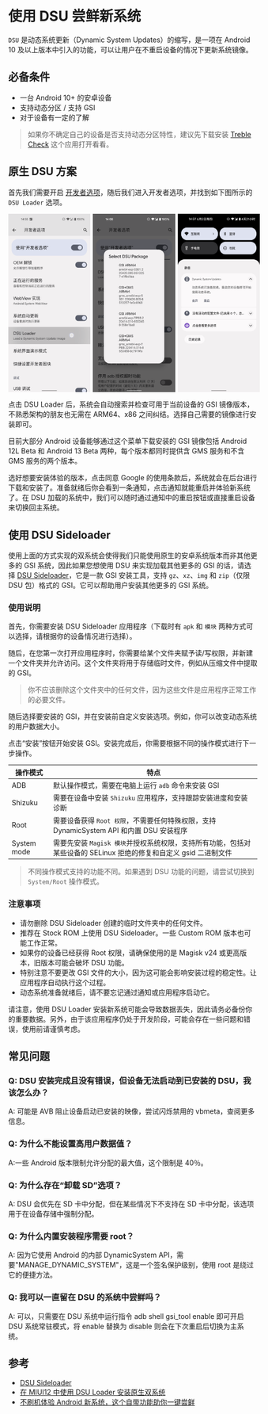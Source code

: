# 使用 DSU 尝鲜新系统

`DSU` 是动态系统更新（Dynamic System Updates）的缩写，是一项在 Android 10 及以上版本中引入的功能，可以让用户在不重启设备的情况下更新系统镜像。

## 必备条件

- 一台 Android 10+ 的安卓设备
- 支持动态分区 / 支持 GSI
- 对于设备有一定的了解

> 如果你不确定自己的设备是否支持动态分区特性，建议先下载安装 [Treble Check](https://github.com/kevintresuelo/treble) 这个应用打开看看。

## 原生 DSU 方案

首先我们需要开启 [开发者选项](https://developer.android.google.cn/studio/debug/dev-options?hl=zh-cn)，随后我们进入开发者选项，并找到如下图所示的 `DSU Loader` 选项。

<div style="display:flex;">
    <img src="/assets/Android/DSU/Native_DSU.png" style="width:33%; margin-right:5px;">
    <img src="/assets/Android/DSU/DSU_Selection.png" style="width:33%; margin-right:5px;">
    <img src="/assets/Android/DSU/DSU_Complete_Notice.png" style="width:33%;">
</div>

点击 DSU Loader 后，系统会自动搜索并检查可用于当前设备的 GSI 镜像版本，不熟悉架构的朋友也无需在 ARM64、x86 之间纠结。选择自己需要的镜像进行安装即可。

目前大部分 Android 设备能够通过这个菜单下载安装的 GSI 镜像包括 Android 12L Beta 和 Android 13 Beta 两种，每个版本都同时提供含 GMS 服务和不含 GMS 服务的两个版本。

选好想要安装体验的版本，点击同意 Google 的使用条款后，系统就会在后台进行下载和安装了。准备就绪后你会看到一条通知，点击通知就能重启并体验新系统了。在 DSU 加载的系统中，我们可以随时通过通知中的重启按钮或直接重启设备来切换回主系统。

## 使用 DSU Sideloader

使用上面的方式实现的双系统会使得我们只能使用原生的安卓系统版本而非其他更多的 GSI 系统，因此如果您想使用 DSU 来实现加载其他更多的 GSI 的话，请选择 [DSU Sideloader](https://github.com/VegaBobo/DSU-Sideloader)，它是一款 GSI 安装工具，支持 `gz`、`xz`、`img` 和 `zip`（仅限 DSU 包）格式的 GSI。它可以帮助用户安装其他更多的 GSI 系统。

### 使用说明

首先，你需要安装 DSU Sideloader 应用程序（下载时有 `apk` 和 `模块` 两种方式可以选择，请根据你的设备情况进行选择）。

随后，在您第一次打开应用程序时，你需要给某个文件夹赋予读/写权限，并新建一个文件夹并允许访问。这个文件夹将用于存储临时文件，例如从压缩文件中提取的 GSI。

> 你不应该删除这个文件夹中的任何文件，因为这些文件是应用程序正常工作的必要文件。

随后选择要安装的 GSI，并在安装前自定义安装选项。例如，你可以改变动态系统的用户数据大小。

点击“安装”按钮开始安装 GSI。安装完成后，你需要根据不同的操作模式进行下一步操作。

| 操作模式    | 特点                                                                                                              |
| ----------- | ----------------------------------------------------------------------------------------------------------------- |
| ADB         | 默认操作模式，需要在电脑上运行 `adb` 命令来安装 GSI                                                               |
| Shizuku     | 需要在设备中安装 `Shizuku` 应用程序，支持跟踪安装进度和安装诊断                                                   |
| Root        | 需要设备获得 `Root 权限`，不需要任何特殊权限，支持 DynamicSystem API 和内置 DSU 安装程序                          |
| System mode | 需要先安装 `Magisk 模块`并授权系统权限，支持所有功能，包括对某些设备的 SELinux 拒绝的修复和自定义 gsid 二进制文件 |

> 不同操作模式支持的功能不同。如果遇到 DSU 功能的问题，请尝试切换到 `System/Root` 操作模式。

### 注意事项

- 请勿删除 DSU Sideloader 创建的临时文件夹中的任何文件。
- 推荐在 Stock ROM 上使用 DSU Sideloader。一些 Custom ROM 版本也可能工作正常。
- 如果你的设备已经获得 Root 权限，请确保使用的是 Magisk v24 或更高版本，旧版本可能会破坏 DSU 功能。
- 特别注意不要更改 GSI 文件的大小，因为这可能会影响安装过程的稳定性。让应用程序自动执行这个过程。
- 动态系统准备就绪后，请不要忘记通过通知或应用程序启动它。

请注意，使用 DSU Loader 安装新系统可能会导致数据丢失，因此请务必备份你的重要数据。另外，由于该应用程序仍处于开发阶段，可能会存在一些问题和错误，使用前请谨慎考虑。

## 常见问题

### Q: DSU 安装完成且没有错误，但设备无法启动到已安装的 DSU，我该怎么办？

A: 可能是 AVB 阻止设备启动已安装的映像，尝试闪烁禁用的 vbmeta，查阅更多信息。

### Q: 为什么不能设置高用户数据值？

A:一些 Android 版本限制允许分配的最大值，这个限制是 40％。

### Q: 为什么存在“卸载 SD”选项？

A: DSU 会优先在 SD 卡中分配，但在某些情况下不支持在 SD 卡中分配，该选项用于在设备存储中强制分配。

### Q: 为什么内置安装程序需要 root？

A: 因为它使用 Android 的内部 DynamicSystem API，需要"MANAGE_DYNAMIC_SYSTEM"，这是一个签名保护级别，使用 root 是绕过它的便捷方法。

### Q: 我可以一直留在 DSU 的系统中尝鲜吗？

A: 可以，只需要在 DSU 系统中运行指令 adb shell gsi_tool enable 即可开启 DSU 系统常驻模式，将 enable 替换为 disable 则会在下次重启后切换为主系统。

## 参考

- [DSU Sideloader](https://github.com/VegaBobo/DSU-Sideloader)
- [在 MIUI12 中使用 DSU Loader 安装原生双系统](https://xapoq.com/archives/82)
- [不刷机体验 Android 新系统，这个自带功能助你一键尝鲜](https://client.sspai.com/post/73603#!)
